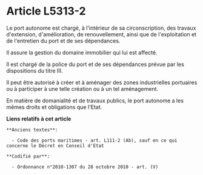 # Article L5313-2

Le port autonome est chargé, à l'intérieur de sa circonscription, des travaux d'extension, d'amélioration, de renouvellement,
ainsi que de l'exploitation et de l'entretien du port et de ses dépendances.

Il assure la gestion du domaine immobilier qui lui est affecté.

Il est chargé de la police du port et de ses dépendances prévue par les dispositions du titre III.

Il peut être autorisé à créer et à aménager des zones industrielles portuaires ou à participer à une telle création ou à un
tel aménagement.

En matière de domanialité et de travaux publics, le port autonome a les mêmes droits et obligations que l'Etat.

**Liens relatifs à cet article**

	**Anciens textes**:

	  - Code des ports maritimes - art. L111-2 (Ab), sauf en ce qui concerne le Décret en Conseil d'Etat

	**Codifié par**:

	  - Ordonnance n°2010-1307 du 28 octobre 2010 - art. (V)
